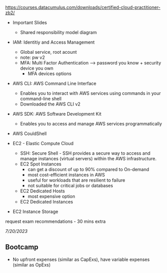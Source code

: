 https://courses.datacumulus.com/downloads/certified-cloud-practitioner-zb2/

* Important Slides
  - Shared responsibility model diagram

* IAM: Identitiy and Access Management
  - Global service, root acount
  - note: pw v2
  - MFA: Multi Factor Authentication --> password you know + security device you own
    - MFA devices options

* AWS CLI: AWS Command Line Interface
  - Enables you to interact with AWS services using commands in your command-line shell
  - Downloaded the AWS CLI v2

* AWS SDK: AWS Software Development Kit
  - Enables you to access and manage AWS services programmatically

* AWS CouldShell

* EC2 - Elastic Compute Cloud
  - SSH: Secure Shell - SSH provides a secure way to access and manage instances (virtual servers) within the AWS infrastructure.
  - EC2 Spot Instances
    - can get a discount of up to 90% compared to On-demand
    - most cost-efficient instances in AWS
    - useful for workloads that are resilient to failure
    - not suitable for critical jobs or databases
  - EC2 Dedicated Hosts
    - most expensive option
  - EC2 Dedicated Instances

* EC2 Instance Storage

 
request exam recommendations - 30 mins extra 

*7/20/2023* 
## Bootcamp
* No upfront expenses (similar as CapExs), have variable expenses (similar as OpExs)
